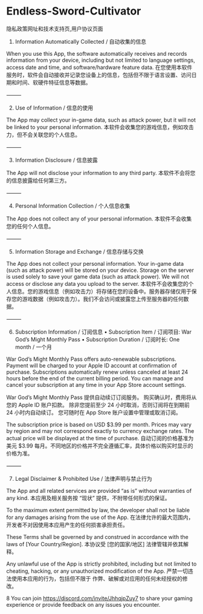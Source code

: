 # Endless-Sword-Cultivator

隐私政策网址和技术支持页,用户协议页面

1. Information Automatically Collected / 自动收集的信息

When you use this App, the software automatically receives and records information from your device, including but not limited to language settings, access date and time, and software/hardware feature data.
在您使用本软件服务时，软件会自动接收并记录您设备上的信息，包括但不限于语言设置、访问日期和时间、软硬件特征信息等数据。

⸻

2. Use of Information / 信息的使用

The App may collect your in-game data, such as attack power, but it will not be linked to your personal information.
本软件会收集您的游戏信息，例如攻击力，但不会关联您的个人信息。

⸻

3. Information Disclosure / 信息披露

The App will not disclose your information to any third party.
本软件不会将您的信息披露给任何第三方。

⸻

4. Personal Information Collection / 个人信息收集

The App does not collect any of your personal information.
本软件不会收集您的任何个人信息。

⸻

5. Information Storage and Exchange / 信息存储与交换

The App does not collect your personal information. Your in-game data (such as attack power) will be stored on your device.
Storage on the server is used solely to save your game data (such as attack power). We will not access or disclose any data you upload to the server.
本软件不会收集您的个人信息。您的游戏信息（例如攻击力）将存储在您的设备中。服务器存储仅用于保存您的游戏数据（例如攻击力）。我们不会访问或披露您上传至服务器的任何数据。

⸻

6. Subscription Information / 订阅信息
	•	Subscription Item / 订阅项目: War God’s Might Monthly Pass
	•	Subscription Duration / 订阅时长: One month / 一个月

War God’s Might Monthly Pass offers auto-renewable subscriptions.
Payment will be charged to your Apple ID account at confirmation of purchase.
Subscriptions automatically renew unless canceled at least 24 hours before the end of the current billing period.
You can manage and cancel your subscription at any time in your App Store account settings.

War God’s Might Monthly Pass 提供自动续订订阅服务。
购买确认时，费用将从您的 Apple ID 账户扣款。
除非您提前至少 24 小时取消，否则订阅将在到期前 24 小时内自动续订。
您可随时在 App Store 账户设置中管理或取消订阅。

The subscription price is based on USD $3.99 per month. Prices may vary by region and may not correspond exactly to currency exchange rates. The actual price will be displayed at the time of purchase.
自动订阅的价格基准为 美元 $3.99 每月。不同地区的价格并不完全遵循汇率，具体价格以购买时显示的价格为准。

⸻

7. Legal Disclaimer & Prohibited Use / 法律声明与禁止行为

The App and all related services are provided “as is” without warranties of any kind.
本应用及相关服务按 “现状” 提供，不附带任何形式的保证。

To the maximum extent permitted by law, the developer shall not be liable for any damages arising from the use of the App.
在法律允许的最大范围内，开发者不对因使用本应用产生的任何损害承担责任。

These Terms shall be governed by and construed in accordance with the laws of [Your Country/Region].
本协议受 [您的国家/地区] 法律管辖并依其解释。

Any unlawful use of the App is strictly prohibited, including but not limited to cheating, hacking, or any unauthorized modification of the App.
严禁一切违法使用本应用的行为，包括但不限于 作弊、破解或对应用的任何未经授权的修改。


8 You can join https://discord.com/invite/JhhqjpZuy7 to share your gaming experience or provide feedback on any issues you encounter.
